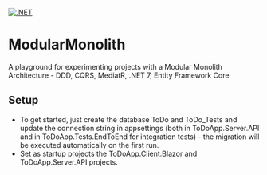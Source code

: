 [![.NET](https://github.com/iongritco/ModularMonolith/actions/workflows/dotnet.yml/badge.svg)](https://github.com/iongritco/ModularMonolith/actions/workflows/dotnet.yml)

# ModularMonolith
A playground for experimenting projects with a Modular Monolith Architecture - DDD, CQRS, MediatR, .NET 7, Entity Framework Core

## Setup
- To get started, just create the database ToDo and ToDo_Tests and update the connection string in appsettings (both in ToDoApp.Server.API and in ToDoApp.Tests.EndToEnd for integration tests) - the migration will be executed automatically on the first run. 
- Set as startup projects the ToDoApp.Client.Blazor and ToDoApp.Server.API projects.
